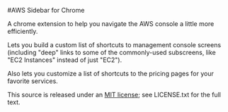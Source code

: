 #AWS Sidebar for Chrome

A chrome extension to help you navigate the AWS console a little more efficiently.

Lets you build a custom list of shortcuts to management console screens (including "deep" links to some of the commonly-used subscreens, like "EC2 Instances" instead of just "EC2").

Also lets you customize a list of shortcuts to the pricing pages for your favorite services.

This source is released under an [MIT license](http://en.wikipedia.org/wiki/MIT_license); see LICENSE.txt for the full text.
